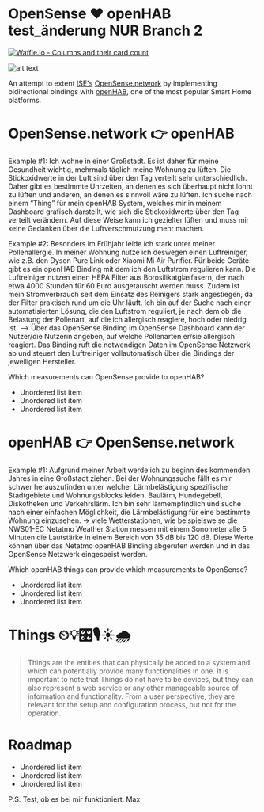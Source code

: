 # OpenSense ❤️ openHAB test_änderung NUR Branch 2

[![Waffle.io - Columns and their card count](https://badge.waffle.io/dimitristaufer/opensense-openhab-master.svg?columns=all)](https://waffle.io/dimitristaufer/opensense-openhab-master)

![alt text](https://dimitristaufer.com/files/OpenSense_Banner-min.jpg)

An attempt to extent [ISE's](http://www.ise.tu-berlin.de/menue/information_systems_engineering/ "TU-Berlin ISE Homepage") [OpenSense.network](https://www.opensense.network "OpenSense Network's Homepage") by implementing bidirectional bindings with [openHAB](https://www.openhab.org "openHAB's Homepage"), one of the most popular Smart Home platforms.

# OpenSense.network 👉 openHAB 

Example #1: Ich wohne in einer Großstadt. Es ist daher für meine Gesundheit wichtig, mehrmals täglich meine Wohnung zu lüften. Die Stickoxidwerte in der Luft sind über den Tag verteilt sehr unterschiedlich. Daher gibt es bestimmte Uhrzeiten, an denen es sich überhaupt nicht lohnt zu lüften und anderen, an denen es sinnvoll wäre zu lüften. Ich suche nach einem “Thing” für mein openHAB System, welches mir in meinem Dashboard grafisch darstellt, wie sich die Stickoxidwerte über den Tag verteilt verändern. Auf diese Weise kann ich gezielter lüften und muss mir keine Gedanken über die Luftverschmutzung mehr machen.

Example #2: Besonders im Frühjahr leide ich stark unter meiner Pollenallergie. In meiner Wohnung nutze ich deswegen einen Luftreiniger, wie z.B. den Dyson Pure Link oder Xiaomi Mi Air Purifier. Für beide Geräte gibt es ein openHAB Binding mit dem ich den Luftstrom regulieren kann. Die Luftreiniger nutzen einen HEPA Filter aus Borosilikatglasfasern, der nach etwa 4000 Stunden für 60 Euro ausgetauscht werden muss. Zudem ist mein Stromverbrauch seit dem Einsatz des Reinigers stark angestiegen, da der Filter praktisch rund um die Uhr läuft.
Ich bin auf der Suche nach einer automatisierten Lösung, die den Luftstrom reguliert, je nach dem ob die Belastung der Pollenart, auf die ich allergisch reagiere, hoch oder niedrig ist.
—> Über das OpenSense Binding im OpenSense Dashboard kann der Nutzer/die Nutzerin angeben, auf welche Pollenarten er/sie allergisch reagiert. Das Binding ruft die notwendigen Daten im OpenSense Netzwerk ab und steuert den Luftreiniger vollautomatisch über die Bindings der jeweiligen Hersteller.

Which measurements can OpenSense provide to openHAB?

* Unordered list item
* Unordered list item
* Unordered list item

# openHAB 👉 OpenSense.network 

Example #1: Aufgrund meiner Arbeit werde ich zu beginn des kommenden Jahres in eine Großstadt ziehen. Bei der Wohnungssuche fällt es mir schwer herauszufinden unter welcher Lärmbelästigung spezifische Stadtgebiete und Wohnungsblocks leiden. Baulärm, Hundegebell, Diskotheken und Verkehrslärm. Ich bin sehr lärmempfindlich und suche nach einer einfachen Möglichkeit, die Lärmbelästigung für eine bestimmte Wohnung einzusehen.
-> viele Wetterstationen, wie beispielsweise die NWS01-EC Netatmo Weather Station messen mit einem Sonometer alle 5 Minuten die Lautstärke in einem Bereich von 35 dB bis 120 dB. Diese Werte können über das Netatmo openHAB Binding abgerufen werden und in das OpenSense Netzwerk eingespeist werden.

Which openHAB things can provide which measurements to OpenSense?

* Unordered list item
* Unordered list item
* Unordered list item

# Things ⏲💡🎛🎙☀️🌧

> Things are the entities that can physically be added to a system and which can potentially provide many functionalities in one. It is important to note that Things do not have to be devices, but they can also represent a web service or any other manageable source of information and functionality. From a user perspective, they are relevant for the setup and configuration process, but not for the operation.

# Roadmap

* Unordered list item
* Unordered list item
* Unordered list item



P.S. Test, ob es bei mir funktioniert. Max
